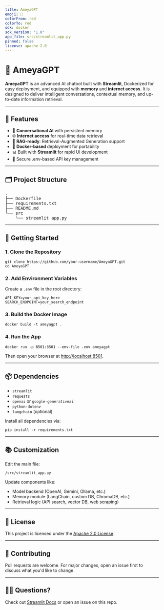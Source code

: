 ```yaml
---
title: AmeyaGPT
emoji: 🚀
colorFrom: red
colorTo: red
sdk: docker
sdk_version: "1.0"
app_file: src/streamlit_app.py
pinned: false
license: apache-2.0
---
```


<!DOCTYPE html>
<html lang="en">
<head>
  <meta charset="UTF-8">
  <title>AmeyaGPT</title>
</head>
<body>

<h1>🚀 AmeyaGPT</h1>

<p><strong>AmeyaGPT</strong> is an advanced AI chatbot built with <strong>Streamlit</strong>, Dockerized for easy deployment, and equipped with <strong>memory</strong> and <strong>internet access</strong>. It is designed to deliver intelligent conversations, contextual memory, and up-to-date information retrieval.</p>

<hr>

<h2>🔧 Features</h2>
<ul>
  <li>💬 <strong>Conversational AI</strong> with persistent memory</li>
  <li>🌐 <strong>Internet access</strong> for real-time data retrieval</li>
  <li>🧠 <strong>RAG-ready</strong>: Retrieval-Augmented Generation support</li>
  <li>🐳 <strong>Docker-based</strong> deployment for portability</li>
  <li>📊 Built with <strong>Streamlit</strong> for rapid UI development</li>
  <li>🔐 Secure .env-based API key management</li>
</ul>

<hr>

<h2>🗂 Project Structure</h2>
<pre>
.
├── Dockerfile
├── requirements.txt
├── README.md
└── src
    └── streamlit_app.py
</pre>

<hr>

<h2>🚀 Getting Started</h2>

<h3>1. Clone the Repository</h3>
<pre><code>git clone https://github.com/your-username/AmeyaGPT.git
cd AmeyaGPT
</code></pre>

<h3>2. Add Environment Variables</h3>
<p>Create a <code>.env</code> file in the root directory:</p>
<pre><code>API_KEY=your_api_key_here
SEARCH_ENDPOINT=your_search_endpoint
</code></pre>

<h3>3. Build the Docker Image</h3>
<pre><code>docker build -t ameyagpt .
</code></pre>

<h3>4. Run the App</h3>
<pre><code>docker run -p 8501:8501 --env-file .env ameyagpt
</code></pre>
<p>Then open your browser at <a href="http://localhost:8501">http://localhost:8501</a>.</p>

<hr>

<h2>📦 Dependencies</h2>
<ul>
  <li><code>streamlit</code></li>
  <li><code>requests</code></li>
  <li><code>openai</code> or <code>google-generativeai</code></li>
  <li><code>python-dotenv</code></li>
  <li><code>langchain</code> (optional)</li>
</ul>

<p>Install all dependencies via:</p>
<pre><code>pip install -r requirements.txt
</code></pre>

<hr>

<h2>📚 Customization</h2>
<p>Edit the main file:</p>
<pre><code>/src/streamlit_app.py
</code></pre>

<p>Update components like:</p>
<ul>
  <li>Model backend (OpenAI, Gemini, Ollama, etc.)</li>
  <li>Memory module (LangChain, custom DB, ChromaDB, etc.)</li>
  <li>Retrieval logic (API search, vector DB, web scraping)</li>
</ul>

<hr>

<h2>📄 License</h2>
<p>This project is licensed under the <a href="LICENSE">Apache 2.0 License</a>.</p>

<hr>

<h2>🤝 Contributing</h2>
<p>Pull requests are welcome. For major changes, open an issue first to discuss what you'd like to change.</p>

<hr>

<h2>🙋‍♂️ Questions?</h2>
<p>Check out <a href="https://docs.streamlit.io">Streamlit Docs</a> or open an issue on this repo.</p>

</body>
</html>

